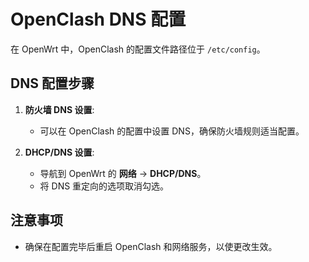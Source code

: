 # OpenClash DNS 配置

在 OpenWrt 中，OpenClash 的配置文件路径位于 `/etc/config`。

## DNS 配置步骤

1. **防火墙 DNS 设置**:
   - 可以在 OpenClash 的配置中设置 DNS，确保防火墙规则适当配置。

2. **DHCP/DNS 设置**:
   - 导航到 OpenWrt 的 **网络** -> **DHCP/DNS**。
   - 将 DNS 重定向的选项取消勾选。

## 注意事项
- 确保在配置完毕后重启 OpenClash 和网络服务，以使更改生效。

